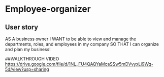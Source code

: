 # Employee-organizer
## User story
AS A business owner
I WANT to be able to view and manage the departments, roles, and employees in my company
SO THAT I can organize and plan my business!


##WALKTHROUGH VIDEO
https://drive.google.com/file/d/1NL_FU4QAQYaMcaSSw5mDVvyxLi9Wq-5d/view?usp=sharing
